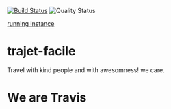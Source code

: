 [![Build Status](https://travis-ci.org/iakoi/trajet-facile.svg?branch=master)](https://travis-ci.org/iakoi/trajet-facile)
![Quality Status](https://sonarcloud.io/api/project_badges/measure?project=com.poe%3Atrajet-facile&metric=alert_status)

[running instance](https://trajet-facile.herokuapp.com)

# trajet-facile 

Travel with kind people and with awesomness!
we care.

# We are Travis
#
